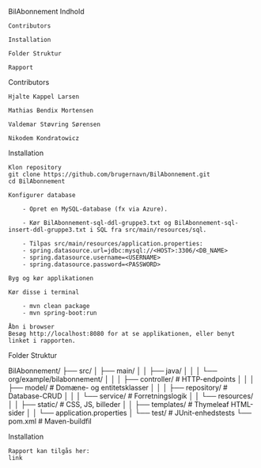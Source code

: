 BilAbonnement
Indhold

    Contributors

    Installation

    Folder Struktur

    Rapport
    
Contributors

    Hjalte Kappel Larsen

    Mathias Bendix Mortensen

    Valdemar Støvring Sørensen

    Nikodem Kondratowicz 

Installation

    Klon repository
    git clone https://github.com/brugernavn/BilAbonnement.git
    cd BilAbonnement

    Konfigurer database

        - Opret en MySQL-database (fx via Azure).

        - Kør BilAbonnement-sql-ddl-gruppe3.txt og BilAbonnement-sql-insert-ddl-gruppe3.txt i SQL fra src/main/resources/sql.

        - Tilpas src/main/resources/application.properties:
        - spring.datasource.url=jdbc:mysql://<HOST>:3306/<DB_NAME>
        - spring.datasource.username=<USERNAME>
        - spring.datasource.password=<PASSWORD>

    Byg og kør applikationen

    Kør disse i terminal
    
        - mvn clean package
        - mvn spring-boot:run

    Åbn i browser
    Besøg http://localhost:8080 for at se applikationen, eller benyt linket i rapporten.

Folder Struktur

BilAbonnement/
├── src/
│ ├── main/
│ │ ├── java/
│ │ │ └── org/example/bilabonnement/
│ │ │ ├── controller/ # HTTP-endpoints
│ │ │ ├── model/ # Domæne- og entitetsklasser
│ │ │ ├── repository/ # Database-CRUD
│ │ │ └── service/ # Forretningslogik
│ │ └── resources/
│ │ ├── static/ # CSS, JS, billeder
│ │ ├── templates/ # Thymeleaf HTML-sider
│ │ └── application.properties
│ └── test/ # JUnit-enhedstests
└── pom.xml # Maven-buildfil


Installation

    Rapport kan tilgås her:
    link

  
